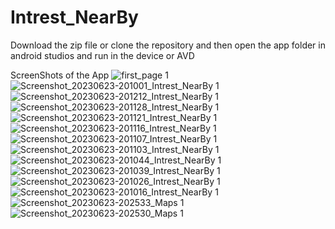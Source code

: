 # Intrest_NearBy
Download the zip file or clone the repository and then open the app folder in android studios and run in the device or AVD

ScreenShots of the App
![first_page 1](https://github.com/Rajat-Spy/Intrest_NearBy/assets/72099374/f8441746-ec9d-4ac5-a91f-fa592eae218a)
![Screenshot_20230623-201001_Intrest_NearBy 1](https://github.com/Rajat-Spy/Intrest_NearBy/assets/72099374/4ca0b671-c4e0-49c8-b594-7db1af1082c4)
![Screenshot_20230623-201212_Intrest_NearBy 1](https://github.com/Rajat-Spy/Intrest_NearBy/assets/72099374/0018aa62-5d89-4f2a-8641-80710c0d0876)
![Screenshot_20230623-201128_Intrest_NearBy 1](https://github.com/Rajat-Spy/Intrest_NearBy/assets/72099374/20c6cb63-7ea9-4328-90ca-a8ecc9147a99)
![Screenshot_20230623-201121_Intrest_NearBy 1](https://github.com/Rajat-Spy/Intrest_NearBy/assets/72099374/0a7f4e32-74fe-4eda-8a11-6e4ac01d5e6a)
![Screenshot_20230623-201116_Intrest_NearBy 1](https://github.com/Rajat-Spy/Intrest_NearBy/assets/72099374/0154bdb1-d5aa-47c8-b557-655cb7fbf6a1)
![Screenshot_20230623-201107_Intrest_NearBy 1](https://github.com/Rajat-Spy/Intrest_NearBy/assets/72099374/b550db7c-e46b-4265-b23d-42f5b6da4d1b)
![Screenshot_20230623-201103_Intrest_NearBy 1](https://github.com/Rajat-Spy/Intrest_NearBy/assets/72099374/b064a606-9cc5-4c75-8520-49f21e88377d)
![Screenshot_20230623-201044_Intrest_NearBy 1](https://github.com/Rajat-Spy/Intrest_NearBy/assets/72099374/0338f5f6-0bab-4ae9-9917-b8a836b34e42)
![Screenshot_20230623-201039_Intrest_NearBy 1](https://github.com/Rajat-Spy/Intrest_NearBy/assets/72099374/b05d5e2e-acec-40cb-9083-db5e6d8accf6)
![Screenshot_20230623-201026_Intrest_NearBy 1](https://github.com/Rajat-Spy/Intrest_NearBy/assets/72099374/74be02d9-df41-43b7-a50a-f392716927a1)
![Screenshot_20230623-201016_Intrest_NearBy 1](https://github.com/Rajat-Spy/Intrest_NearBy/assets/72099374/9e1daa38-89bd-4d06-a838-4865c801cae6)
![Screenshot_20230623-202533_Maps 1](https://github.com/Rajat-Spy/Intrest_NearBy/assets/72099374/ffcf8760-876d-4a0d-bfe8-5aae2ead259e)
![Screenshot_20230623-202530_Maps 1](https://github.com/Rajat-Spy/Intrest_NearBy/assets/72099374/d43386ce-7adf-4ddc-b017-7f59de6a7c1e)
